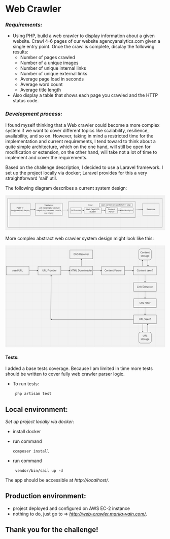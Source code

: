# Web Crawler

### *Requirements:*

- Using PHP, build a web crawler to display information about a given website.
Crawl 4-6 pages of our website agencyanalytics.com given a single entry point. Once
the crawl is complete, display the following results:
   - Number of pages crawled
   - Number of a unique images
   - Number of unique internal links
   - Number of unique external links
   - Average page load in seconds
   - Average word count
   - Average title length
- Also display a table that shows each page you crawled and the HTTP status code.

### *Development process:*

I found myself thinking that a Web crawler could become a more complex system if we want to cover different topics 
like scalability, resilience, availability, and so on. However, taking in mind a restricted time for the 
implementation and current requirements, I tend toward to think about a quite simple architecture, which on the one hand, 
will still be open for modification or extension, on the other hand, will take not a lot of time to 
implement and cover the requirements.

Based on the challenge description, I decided to use a Laravel framework.
I set up the project locally via docker; Laravel provides for this a very straightforward 'sail' util.

The following diagram describes a current system design:

![](resources/img/web-crawler-sd-simple.png)

More complex abstract web crawler system design might look like this:

![](resources/img/web-crawler-sd-complex.png)

#### Tests:

I added a base tests coverage. Because I am limited in time more tests should be written to cover 
fully web crawler parser logic. 

- To run tests: 

       php artisan test

## Local environment:

_Set up project locally via docker:_ 

 - install docker
 - run command

       composer install
- run command

       vendor/bin/sail up -d

The app should be accessible at _http://localhost/_.

## Production environment:

 - project deployed and configured on AWS EC-2 instance
 - nothing to do, just go to => _http://web-crawler.mariia-vain.com/_.

## Thank you for the challenge!
